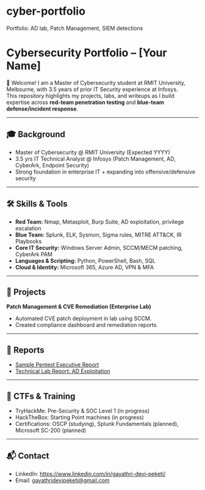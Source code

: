 # cyber-portfolio
Portfolio: AD lab, Patch Management, SIEM detections
# Cybersecurity Portfolio – [Your Name]

👋 Welcome! I am a Master of Cybersecurity student at RMIT University, Melbourne, with 3.5 years of prior IT Security experience at Infosys.  
This repository highlights my projects, labs, and writeups as I build expertise across **red-team penetration testing** and **blue-team defense/incident response**.  

---

## 🎓 Background
- Master of Cybersecurity @ RMIT University (Expected YYYY)  
- 3.5 yrs IT Technical Analyst @ Infosys (Patch Management, AD, CyberArk, Endpoint Security)  
- Strong foundation in enterprise IT + expanding into offensive/defensive security  

---

## 🛠️ Skills & Tools
- **Red Team:** Nmap, Metasploit, Burp Suite, AD exploitation, privilege escalation  
- **Blue Team:** Splunk, ELK, Sysmon, Sigma rules, MITRE ATT&CK, IR Playbooks  
- **Core IT Security:** Windows Server Admin, SCCM/MECM patching, CyberArk PAM  
- **Languages & Scripting:** Python, PowerShell, Bash, SQL  
- **Cloud & Identity:** Microsoft 365, Azure AD, VPN & MFA  

---

## 📂 Projects
**Patch Management & CVE Remediation (Enterprise Lab)**  
   - Automated CVE patch deployment in lab using SCCM.  
   - Created compliance dashboard and remediation reports.  
  

---

## 📑 Reports
- [Sample Pentest Executive Report](./reports/sample-pentest-exec-summary.md)  
- [Technical Lab Report: AD Exploitation](./reports/ad-pentest-technical.md)  

---

## 📌 CTFs & Training
- TryHackMe: Pre-Security & SOC Level 1 (in progress)  
- HackTheBox: Starting Point machines (in progress)  
- Certifications: OSCP (studying), Splunk Fundamentals (planned), Microsoft SC-200 (planned)  

---

## 📬 Contact
- LinkedIn: https://www.linkedin.com/in/gayathri-devi-peketi/
- Email: gayathridevipeketi@gmail.com
